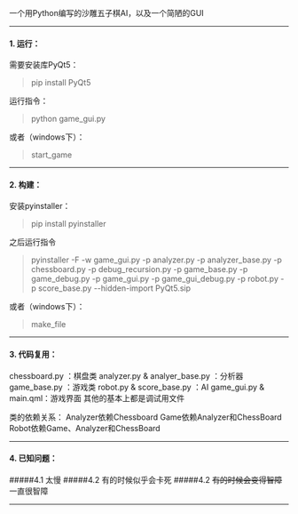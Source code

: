 一个用Python编写的沙雕五子棋AI，以及一个简陋的GUI

------

#### 1. 运行：
需要安装库PyQt5：
> pip install PyQt5

运行指令：
> python game_gui.py

或者（windows下）：
>start_game

------

#### 2. 构建：
安装pyinstaller：
> pip install pyinstaller

之后运行指令
> pyinstaller -F -w game_gui.py -p analyzer.py -p analyzer_base.py -p chessboard.py -p debug_recursion.py -p game_base.py -p game_debug.py -p game_gui.py -p game_gui_debug.py -p robot.py -p score_base.py --hidden-import PyQt5.sip

或者（windows下）：
>make_file

------

#### 3. 代码复用：
chessboard.py ：棋盘类
analyzer.py & analyer_base.py ：分析器
game_base.py ：游戏类
robot.py & score_base.py ：AI
game_gui.py & main.qml：游戏界面
其他的基本上都是调试用文件

类的依赖关系：
Analyzer依赖Chessboard
Game依赖Analyzer和ChessBoard
Robot依赖Game、Analyzer和ChessBoard

------

#### 4. 已知问题：
#####4.1 太慢
#####4.2 有的时候似乎会卡死
#####4.2 <del>有的时候会变得智障</del>一直很智障

------




